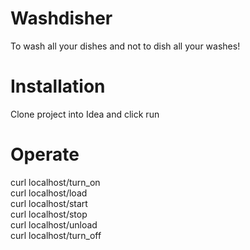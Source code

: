 # Washdisher
To wash all your dishes and not to dish all your washes!

# Installation
Clone project into Idea and click run

# Operate
curl localhost/turn_on    <br>
curl localhost/load       <br>
curl localhost/start      <br>
curl localhost/stop       <br>
curl localhost/unload     <br>
curl localhost/turn_off   <br>
